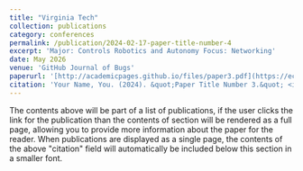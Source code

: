 ```yaml
---
title: "Virginia Tech"
collection: publications
category: conferences
permalink: /publication/2024-02-17-paper-title-number-4
excerpt: 'Major: Controls Robotics and Autonomy Focus: Networking'
date: May 2026
venue: 'GitHub Journal of Bugs'
paperurl: '[http://academicpages.github.io/files/paper3.pdf](https://ece.vt.edu/)'
citation: 'Your Name, You. (2024). &quot;Paper Title Number 3.&quot; <i>GitHub Journal of Bugs</i>. 1(3).'
---
```


The contents above will be part of a list of publications, if the user clicks the link for the publication than the contents of section will be rendered as a full page, allowing you to provide more information about the paper for the reader. When publications are displayed as a single page, the contents of the above "citation" field will automatically be included below this section in a smaller font.
